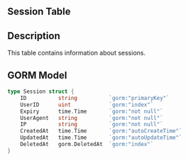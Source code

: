 ## Session Table

## Description

This table contains information about sessions.

## GORM Model

```go
type Session struct {
	ID          string         	`gorm:"primaryKey"`
	UserID      uint            `gorm:"index"`
	Expiry      time.Time       `gorm:"not null"`
	UserAgent   string          `gorm:"not null"`
	IP          string          `gorm:"not null"`
	CreatedAt   time.Time      	`gorm:"autoCreateTime"`
	UpdatedAt   time.Time      	`gorm:"autoUpdateTime"`
	DeletedAt   gorm.DeletedAt 	`gorm:"index"`
}
```
